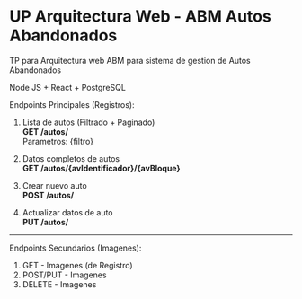 # UP Arquitectura Web - ABM Autos Abandonados

TP para Arquitectura web
ABM para sistema de gestion de Autos Abandonados

Node JS + React + PostgreSQL

Endpoints Principales (Registros):
  1) Lista de autos (Filtrado + Paginado)<br>
    **GET /autos/**<br>
    Parametros: {filtro}
    
  2) Datos completos de autos<br>
    **GET /autos/{avIdentificador}/{avBloque}**<br>
    
  3) Crear nuevo auto<br>
      **POST /autos/**<br>
      
  4) Actualizar datos de auto<br>
      **PUT /autos/**
  ----------------------------------------------------------
Endpoints Secundarios (Imagenes):
  1) GET - Imagenes (de Registro)
  2) POST/PUT - Imagenes
  3) DELETE - Imagenes
